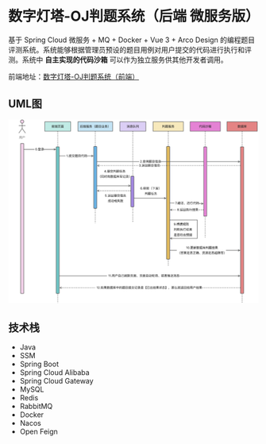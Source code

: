 # 数字灯塔-OJ判题系统（后端 微服务版）

基于 Spring Cloud 微服务 + MQ + Docker + Vue 3 + Arco Design 的编程题目评测系统。系统能够根据管理员预设的题目用例对用户提交的代码进行执行和评测。系统中
**自主实现的代码沙箱** 可以作为独立服务供其他开发者调用。

前端地址：[数字灯塔-OJ判题系统（前端）](https://github.com/null920/light-oj-frontend)

## UML图

![UML图](./doc/img/UML.jpg)

## 技术栈

* Java
* SSM
* Spring Boot
* Spring Cloud Alibaba
* Spring Cloud Gateway
* MySQL
* Redis
* RabbitMQ
* Docker
* Nacos
* Open Feign

